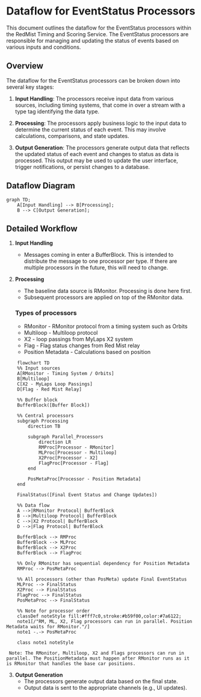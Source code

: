 ﻿# Dataflow for EventStatus Processors
This document outlines the dataflow for the EventStatus processors within the RedMist Timing and Scoring Service. The EventStatus processors are responsible for managing and updating the status of events based on various inputs and conditions.

## Overview
The dataflow for the EventStatus processors can be broken down into several key stages:

1. **Input Handling**: The processors receive input data from various sources, including timing systems, that come in over a stream with a type tag identifying the data type.

2. **Processing**: The processors apply business logic to the input data to determine the current status of each event. This may involve calculations, comparisons, and state updates.

3. **Output Generation**: The processors generate output data that reflects the updated status of each event and changes to status as data is processed. This output may be used to update the user interface, trigger notifications, or persist changes to a database.

## Dataflow Diagram
```mermaid
graph TD;
    A[Input Handling] --> B[Processing];
    B --> C[Output Generation];
```

## Detailed Workflow
1. **Input Handling**
   - Messages coming in enter a BufferBlock. This is intended to distribute the message to one processor per type. If there are multiple processors in the future, this will need to change.

2. **Processing**
   - The baseline data source is RMonitor. Processing is done here first.
   - Subsequent processors are applied on top of the RMonitor data.

    ### Types of processors
    - RMonitor - RMonitor protocol from a timing system such as Orbits
    - Multiloop - Multiloop protocol
    - X2 - loop passings from MyLaps X2 system
    - Flag - Flag status changes from Red Mist relay
    - Position Metadata - Calculations based on position
```mermaid
    flowchart TD
    %% Input sources
    A[RMonitor - Timing System / Orbits]
    B[Multiloop]
    C[X2 - MyLaps Loop Passings]
    D[Flag - Red Mist Relay]

    %% Buffer block
    BufferBlock([Buffer Block])

    %% Central processors
    subgraph Processing
        direction TB

        subgraph Parallel_Processors
            direction LR
            RMProc[Processor - RMonitor]
            MLProc[Processor - Multiloop]
            X2Proc[Processor - X2]
            FlagProc[Processor - Flag]
        end

        PosMetaProc[Processor - Position Metadata]
    end

    FinalStatus([Final Event Status and Change Updates])

    %% Data flow
    A -->|RMonitor Protocol| BufferBlock
    B -->|Multiloop Protocol| BufferBlock
    C -->|X2 Protocol| BufferBlock
    D -->|Flag Protocol| BufferBlock

    BufferBlock --> RMProc
    BufferBlock --> MLProc
    BufferBlock --> X2Proc
    BufferBlock --> FlagProc

    %% Only RMonitor has sequential dependency for Position Metadata
    RMProc --> PosMetaProc

    %% All processors (other than PosMeta) update Final EventStatus
    MLProc --> FinalStatus
    X2Proc --> FinalStatus
    FlagProc --> FinalStatus
    PosMetaProc --> FinalStatus

    %% Note for processor order
    classDef noteStyle fill:#fff7c0,stroke:#b59f00,color:#7a6122;
    note1[/"RM, ML, X2, Flag processors can run in parallel. Position Metadata waits for RMonitor."/]
    note1 -.-> PosMetaProc

    class note1 noteStyle
```
     Note: The RMonitor, Multiloop, X2 and Flags processors can run in parallel. The PositionMetadata must happen after RMonitor runs as it is RMonitor that handles the base car positions.
 
3. **Output Generation**
   - The processors generate output data based on the final state.
   - Output data is sent to the appropriate channels (e.g., UI updates).
